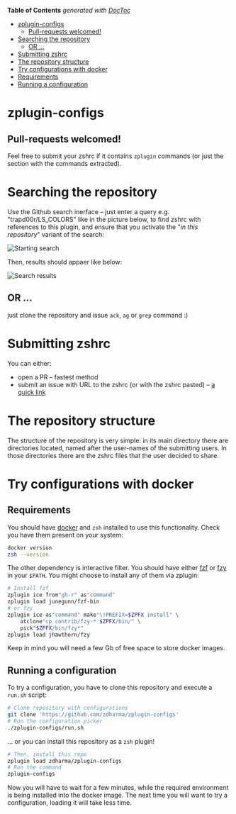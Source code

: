 <!-- START doctoc generated TOC please keep comment here to allow auto update -->
<!-- DON'T EDIT THIS SECTION, INSTEAD RE-RUN doctoc TO UPDATE -->
**Table of Contents**  *generated with [DocToc](https://github.com/thlorenz/doctoc)*

- [zplugin-configs](#zplugin-configs)
  - [Pull-requests welcomed!](#pull-requests-welcomed)
- [Searching the repository](#searching-the-repository)
  - [OR ...](#or-)
- [Submitting zshrc](#submitting-zshrc)
- [The repository structure](#the-repository-structure)
- [Try configurations with docker](try-configurations-with-docker)
- [Requirements](requirements)
- [Running a configuration](running-a-configuration)

<!-- END doctoc generated TOC please keep comment here to allow auto update -->

# zplugin-configs
<h2>Pull-requests welcomed!</h2>

Feel free to submit your zshrc if it contains `zplugin` commands (or just the section with the commands extracted).

# Searching the repository

Use the Github search inerface – just enter a query e.g. "trapd00r/LS_COLORS" like in the picture below, to find zshrc with references to this plugin, and ensure that you activate the "*in this repository*" variant of the search:

![Starting search](https://raw.githubusercontent.com/zdharma/zplugin-configs/img/srch.png)

Then, results should appaer like below:

![Search results](https://raw.githubusercontent.com/zdharma/zplugin-configs/img/srch-rslt.png)

## OR ...

just clone the repository and issue `ack`, `ag` or `grep` command :)

# Submitting zshrc

You can either:

 - open a PR – fastest method
 - submit an issue with URL to the zshrc (or with the zshrc pasted) – [a quick link](https://github.com/zdharma/zplugin-configs/issues/new?assignees=&labels=&template=request-to-add-zshrc-to-the-zplugin-configs-repo.md)

# The repository structure

The structure of the repository is very simple: in its main directory there are directories located, named after the user-names of the submitting users. In those directories there are the zshrc files that the user decided to share.

# Try configurations with docker

## Requirements

You should have [docker](https://docs.docker.com/install/) and `zsh` installed to use this functionality.
Check you have them present on your system:
```sh
docker version
zsh --version
```

The other dependency is interactive filter. You should have either [fzf](https://github.com/junegunn/fzf) or [fzy](https://github.com/jhawthorn/fzy) in your `$PATH`.
You might choose to install any of them via zplugin:
```sh
# Install fzf
zplugin ice from"gh-r" as"command"
zplugin load junegunn/fzf-bin
# or fzy
zplugin ice as"command" make"\!PREFIX=$ZPFX install" \
    atclone"cp contrib/fzy-* $ZPFX/bin/" \
    pick"$ZPFX/bin/fzy*"
zplugin load jhawthorn/fzy
```

Keep in mind you will need a few Gb of free space to store docker images.

## Running a configuration

To try a configuration, you have to clone this repository and execute a `run.sh` script:
```sh
# Clone repository with configurations
git clone 'https://github.com/zdharma/zplugin-configs'
# Run the configuration picker
./zplugin-configs/run.sh
```

... or you can install this repository as a `zsh` plugin!
```sh
# Then, install this repo
zplugin load zdharma/zplugin-configs
# Run the command
zplugin-configs
```

Now you will have to wait for a few minutes, while the required environment is being installed into the docker image. The next time you will want to try a configuration, loading it will take less time.




